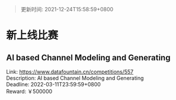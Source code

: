 > 更新时间: 2021-12-24T15:58:59+0800 

# 新上线比赛


##  AI based Channel Modeling and Generating
Link: https://www.datafountain.cn/competitions/557  
Description:  AI based Channel Modeling and Generating  
Deadline: 2022-03-11T23:59:59+0800  
Reward: ￥500000  

